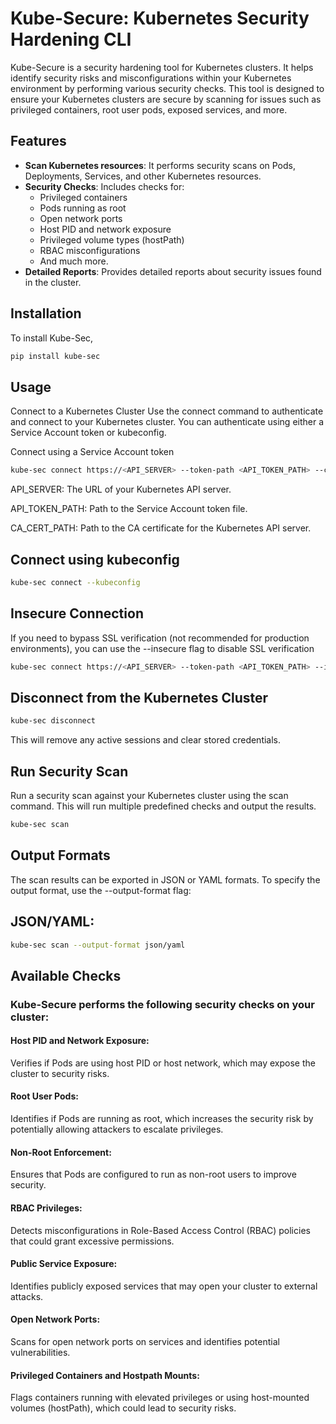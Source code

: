 # Kube-Secure: Kubernetes Security Hardening CLI

Kube-Secure is a security hardening tool for Kubernetes clusters. It helps identify security risks and misconfigurations within your Kubernetes environment by performing various security checks. This tool is designed to ensure your Kubernetes clusters are secure by scanning for issues such as privileged containers, root user pods, exposed services, and more.

## Features

- **Scan Kubernetes resources**: It performs security scans on Pods, Deployments, Services, and other Kubernetes resources.
- **Security Checks**: Includes checks for:
  - Privileged containers
  - Pods running as root
  - Open network ports
  - Host PID and network exposure
  - Privileged volume types (hostPath)
  - RBAC misconfigurations
  - And much more.
- **Detailed Reports**: Provides detailed reports about security issues found in the cluster.

## Installation

To install Kube-Sec,

```bash
pip install kube-sec
```
## Usage
Connect to a Kubernetes Cluster
Use the connect command to authenticate and connect to your Kubernetes cluster. You can authenticate using either a Service Account token or kubeconfig.

Connect using a Service Account token
```bash
kube-sec connect https://<API_SERVER> --token-path <API_TOKEN_PATH> --ca-cert-path <CA_CERT_PATH>
```
API_SERVER: The URL of your Kubernetes API server.

API_TOKEN_PATH: Path to the Service Account token file.

CA_CERT_PATH: Path to the CA certificate for the Kubernetes API server.

## Connect using kubeconfig
```bash
kube-sec connect --kubeconfig
```
## Insecure Connection
If you need to bypass SSL verification (not recommended for production environments), you can use the --insecure flag to disable SSL verification
```bash
kube-sec connect https://<API_SERVER> --token-path <API_TOKEN_PATH> --insecure
```
## Disconnect from the Kubernetes Cluster
```bash
kube-sec disconnect
```
This will remove any active sessions and clear stored credentials.

## Run Security Scan
Run a security scan against your Kubernetes cluster using the scan command. This will run multiple predefined checks and output the results.
```bash
kube-sec scan
```
## Output Formats
The scan results can be exported in JSON or YAML formats. To specify the output format, use the --output-format flag:
## JSON/YAML:
```bash
kube-sec scan --output-format json/yaml
```
## Available Checks

### Kube-Secure performs the following security checks on your cluster:

#### Host PID and Network Exposure:

  Verifies if Pods are using host PID or host network, which may expose the cluster to security risks.

#### Root User Pods:

  Identifies if Pods are running as root, which increases the security risk by potentially allowing attackers to escalate privileges.

#### Non-Root Enforcement:

  Ensures that Pods are configured to run as non-root users to improve security.

#### RBAC Privileges:

  Detects misconfigurations in Role-Based Access Control (RBAC) policies that could grant excessive permissions.

#### Public Service Exposure:

  Identifies publicly exposed services that may open your cluster to external attacks.

#### Open Network Ports:

  Scans for open network ports on services and identifies potential vulnerabilities.

#### Privileged Containers and Hostpath Mounts:

  Flags containers running with elevated privileges or using host-mounted volumes (hostPath), which could lead to security risks.





